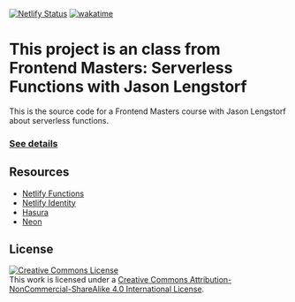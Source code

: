 [![Netlify Status](https://api.netlify.com/api/v1/badges/e10a7c08-1e7f-40bf-b30f-745429856dd9/deploy-status)](https://app.netlify.com/sites/movies-serverless-app/deploys)
[![wakatime](https://wakatime.com/badge/user/2aeba48e-4558-4f58-965a-fc1cd46ba978/project/d849fa57-d935-4af8-92d4-d4cb0662c747.svg)](https://wakatime.com/badge/user/2aeba48e-4558-4f58-965a-fc1cd46ba978/project/d849fa57-d935-4af8-92d4-d4cb0662c747)

# This project is an class from Frontend Masters: Serverless Functions with Jason Lengstorf

This is the source code for a Frontend Masters course with Jason Lengstorf about serverless functions.

### [See details](https://frontendmasters.com/workshops/serverless-functions/)

## Resources

- [Netlify Functions](https://www.netlify.com/products/functions/?utm_source=fem-sls&utm_medium=functions-jl&utm_campaign=devex)
- [Netlify Identity](https://docs.netlify.com/visitor-access/identity/?utm_source=fem-sls&utm_medium=functions-jl&utm_campaign=devex)
- [Hasura](https://cloud.hasura.io/)
- [Neon](https://neon.tech/)

## License

<a rel="license" href="http://creativecommons.org/licenses/by-nc-sa/4.0/"><img alt="Creative Commons License" style="border-width:0" src="https://i.creativecommons.org/l/by-nc-sa/4.0/88x31.png" /></a><br />This work is licensed under a <a rel="license" href="http://creativecommons.org/licenses/by-nc-sa/4.0/">Creative Commons Attribution-NonCommercial-ShareAlike 4.0 International License</a>.
